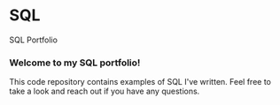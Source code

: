 # SQL
SQL Portfolio

### Welcome to my SQL portfolio! 
This code repository contains examples of SQL I've written. 
Feel free to take a look and reach out if you have any questions.
